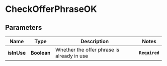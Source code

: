 # CheckOfferPhraseOK
## Parameters

| Name | Type | Description | Notes |
|------------ | ------------- | ------------- | -------------|
| **isInUse** | **Boolean** | Whether the offer phrase is already in use | **`Required`**   |

